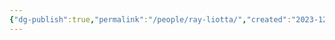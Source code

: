 ```yaml
---
{"dg-publish":true,"permalink":"/people/ray-liotta/","created":"2023-12-11","updated":"2024-02-26"}
---
```


